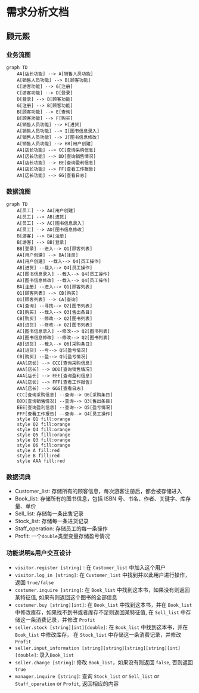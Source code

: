 # 需求分析文档
## 顾元熙
### 业务流图

```mermaid
graph TD
    AA[店长功能] --> A[销售人员功能]
    A[销售人员功能] --> B[顾客功能]
    C[游客功能] --> G[注册]
    C[游客功能] --> D[登录]
    D[登录] --> B[顾客功能]
    G[注册] --> B[顾客功能]
    B[顾客功能] --> E[查询]
    B[顾客功能] --> F[购买]
    A[销售人员功能] --> H[进货]
    A[销售人员功能] --> I[图书信息录入]
    A[销售人员功能] --> J[图书信息修改]
    A[销售人员功能] --> BB[用户创建]
    AA[店长功能] --> CC[查询采购信息]
    AA[店长功能] --> DD[查询销售情况]
    AA[店长功能] --> EE[查询盈利信息]
    AA[店长功能] --> FF[查看工作报告]
    AA[店长功能] --> GG[查看日志]
```
### 数据流图
```mermaid
graph TD
    A[员工] --> AA[用户创建]
    A[员工] --> AB[进货]
    A[员工] --> AC[图书信息录入]
    A[员工] --> AD[图书信息修改]
    B[游客] --> BA[注册]
    B[游客] --> BB[登录]
    BB[登录] --进入--> Q1[顾客列表]
    AA[用户创建] --> BA[注册]
    AA[用户创建] --载入--> Q4[员工操作]
    AB[进货] --载入--> Q4[员工操作]
    AC[图书信息录入] --载入--> Q4[员工操作]
    AD[图书信息修改] --载入--> Q4[员工操作]
    BA[注册] --进入--> Q1[顾客列表]
    Q1[顾客列表] --> CB[购买]
    Q1[顾客列表] --> CA[查询]
    CA[查询] --寻找--> Q2[图书列表]
    CB[购买] --载入--> Q3[售出条目]
    CB[购买] --修改--> Q2[图书列表]
    AB[进货] --修改--> Q2[图书列表]
    AC[图书信息录入] --修改--> Q2[图书列表]
    AD[图书信息修改] --修改--> Q2[图书列表]
    AB[进货] --载入--> Q6[采购条目]
    AB[进货] --亏--> Q5[盈亏情况]
    CB[购买] --盈--> Q5[盈亏情况]
    AAA[店长] --> CCC[查询采购信息]
    AAA[店长] --> DDD[查询销售情况]
    AAA[店长] --> EEE[查询盈利信息]
    AAA[店长] --> FFF[查看工作报告]
    AAA[店长] --> GGG[查看日志]
    CCC[查询采购信息] --查询--> Q6[采购条目]
    DDD[查询销售情况] --查询--> Q3[售出条目]
    EEE[查询盈利信息] --查询--> Q5[盈亏情况]
    FFF[查看工作报告] --查询--> Q4[员工操作]
    style Q1 fill:orange
    style Q2 fill:orange
    style Q4 fill:orange
    style Q5 fill:orange
    style Q3 fill:orange
    style Q6 fill:orange
    style A fill:red
    style B fill:red
    style AAA fill:red
```
### 数据词典
- Customer_list: 存储所有的顾客信息，每次游客注册后，都会被存储进入
- Book_list: 存储所有的图书信息，包括 ISBN 号、书名、作者、关键字、库存量、单价
- Sell_list: 存储每一条出售记录
- Stock_list: 存储每一条进货记录
- Staff_operation: 存储员工的每一条操作
- Profit: 一个`double`类型变量存储盈亏情况
### 功能说明&用户交互设计
- `visitor.register [string]` : 在 `Customer_list` 中加入这个用户
- `visitor.log_in [string]`: 在 `Customer_list` 中找到并以此用户进行操作，返回 `true/false`
- `costumer.inquire [string]`: 在 `Book_list` 中找到这本书，如果没有则返回某特征值, 如果有则返回这个图书的全部信息
- `costumer.buy [string][int]`: 在 `Book_list` 中找到这本书，并在  `Book_list` 中修改库存，如果找不到书或者库存不足则返回某特征值, 在 `Sell_list` 中存储这一条消费记录，并修改 `Profit`
- `seller.stock [string][int][double]`: 在 `Book_list` 中找到这本书，并在  `Book_list` 中修改库存， 在 `Stock_list` 中存储这一条消费记录，并修改 `Profit`
- `seller.input_information [string][string][string][string][int][double]`: 录入`Book_list`
- `seller.change [string]`: 修改 `Book_list`，如果没有则返回 `false`, 否则返回`true`
- `manager.inquire [string]`: 查询 `Stock_list` or `Sell_list` or `Staff_operation` or `Profit`, 返回相应的内容